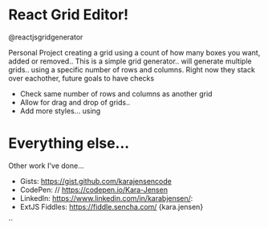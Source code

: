 # React Grid Editor! 

@reactjsgridgenerator

Personal Project creating a grid using a count of how many boxes you want, added or removed..
 This is a simple grid generator.. will generate multiple grids.. using a specific number of rows and columns. Right now they stack over eachother, future goals to have checks 

 - Check same number of rows and columns as another grid
 - Allow for drag and drop of grids..
 - Add more styles... using

# Everything else...
 Other work I've done...

 - Gists: https://gist.github.com/karajensencode
 - CodePen:  // https://codepen.io/Kara-Jensen
 - LinkedIn: https://www.linkedin.com/in/karabjensen/: 
 - ExtJS Fiddles: https://fiddle.sencha.com/ {kara.jensen}

``

